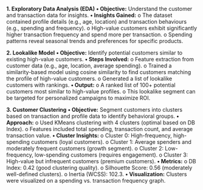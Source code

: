 **1. Exploratory Data Analysis (EDA)**
**•	Objective:** Understand the customer and transaction data for insights.
**•	Insights Gained:** 
o	The dataset contained profile details (e.g., age, location) and transaction behaviours (e.g., spending and frequency).
o	High-value customers exhibit significantly higher transaction frequency and spend more per transaction.
o	Spending patterns reveal seasonal trends and preferences for specific products.

**2. Lookalike Model**
**•	Objective:** Identify potential customers similar to existing high-value customers.
**•	Steps Involved:**
o	Feature extraction from customer data (e.g., age, location, average spending).
o	Trained a similarity-based model using cosine similarity to find customers matching the profile of high-value customers.
o	Generated a list of lookalike customers with rankings.
**•	Output:**
o	A ranked list of 100+ potential customers most similar to high-value profiles.
o	This lookalike segment can be targeted for personalized campaigns to maximize ROI.

**3. Customer Clustering**
**•	Objective:** Segment customers into clusters based on transaction and profile data to identify behavioral groups.
**•	Approach:**
o	Used KMeans clustering with 4 clusters (optimal based on DB Index).
o	Features included total spending, transaction count, and average transaction value.
**•	Cluster Insights:**
o	Cluster 0: High-frequency, high-spending customers (loyal customers).
o	Cluster 1: Average spenders and moderately frequent customers (growth segment).
o	Cluster 2: Low-frequency, low-spending customers (requires engagement).
o	Cluster 3: High-value but infrequent customers (premium customers).
**•	Metrics:**
o	DB Index: 0.42 (good clustering quality).
o	Silhouette Score: 0.56 (moderately well-defined clusters).
o	Inertia (WCSS): 102.3.
**•	Visualization:** Clusters were visualized on a spending vs. transaction frequency graph.

